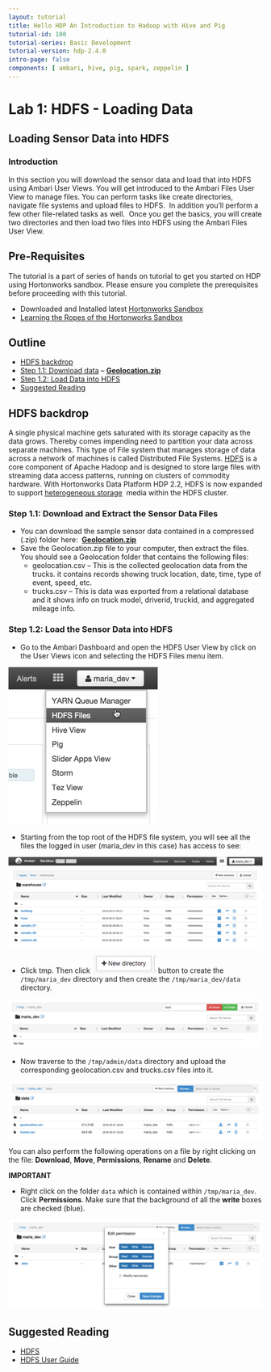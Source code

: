 ```yaml
---
layout: tutorial
title: Hello HDP An Introduction to Hadoop with Hive and Pig
tutorial-id: 100
tutorial-series: Basic Development
tutorial-version: hdp-2.4.0
intro-page: false
components: [ ambari, hive, pig, spark, zeppelin ]
---
```


# Lab 1: HDFS - Loading Data

## Loading Sensor Data into HDFS

### Introduction

In this section you will download the sensor data and load that into HDFS using Ambari User Views. You will get introduced to the Ambari Files User View to manage files. You can perform tasks like create directories, navigate file systems and upload files to HDFS.  In addition you’ll perform a few other file-related tasks as well.  Once you get the basics, you will create two directories and then load two files into HDFS using the Ambari Files User View.

## Pre-Requisites

The tutorial is a part of series of hands on tutorial to get you started on HDP using Hortonworks sandbox. Please ensure you complete the prerequisites before proceeding with this tutorial.

*   Downloaded and Installed latest [Hortonworks Sandbox](http://hortonworks.com/products/hortonworks-sandbox/#install)
*   [Learning the Ropes of the Hortonworks Sandbox](http://hortonworks.com/hadoop-tutorial/learning-the-ropes-of-the-hortonworks-sandbox/)

## Outline

*   [HDFS backdrop](#hdfs-backdrop)
*   [Step 1.1: Download data](#step1.1) – [**Geolocation.zip**](https://app.box.com/HadoopCrashCourseData)
*   [Step 1.2: Load Data into HDFS](#step1.2)
*   [Suggested Reading](#suggested-reading)

## HDFS backdrop <a id="hdfs-backdrop"></a>

A single physical machine gets saturated with its storage capacity as the data grows. Thereby comes impending need to partition your data across separate machines. This type of File system that manages storage of data across a network of machines is called Distributed File Systems. [HDFS](http://hortonworks.com/blog/thinking-about-the-hdfs-vs-other-storage-technologies/) is a core component of Apache Hadoop and is designed to store large files with streaming data access patterns, running on clusters of commodity hardware. With Hortonworks Data Platform HDP 2.2, HDFS is now expanded to support [heterogeneous storage](http://hortonworks.com/blog/heterogeneous-storage-policies-hdp-2-2/)  media within the HDFS cluster.

### Step 1.1: Download and Extract the Sensor Data Files <a id="step1.1"></a>

*   You can download the sample sensor data contained in a compressed (.zip) folder here:  [**Geolocation.zip**](https://app.box.com/HadoopCrashCourseData)
*   Save the Geolocation.zip file to your computer, then extract the files. You should see a Geolocation folder that contains the following files:
    *   geolocation.csv – This is the collected geolocation data from the trucks. it contains records showing truck location, date, time, type of event, speed, etc.
    *   trucks.csv – This is data was exported from a relational database and it shows info on truck model, driverid, truckid, and aggregated mileage info.

### Step 1.2: Load the Sensor Data into HDFS <a id="step1.2"></a>

*   Go to the Ambari Dashboard and open the HDFS User View by click on the User Views icon and selecting the HDFS Files menu item.


![Screen Shot 2015-07-21 at 10.17.21 AM](/assets/hello-hdp/hdfs_files_view_hello_hdp_lab1.png)


*   Starting from the top root of the HDFS file system, you will see all the files the logged in user (maria_dev in this case) has access to see:


![Lab2_2](/assets/hello-hdp/hdfs_files_user_view_maria_dev_hello_hdp.png)


*   Click tmp. Then click  ![Lab2_3](/assets/hello-hdp/Lab2_3.png) button to create the `/tmp/maria_dev` directory and then create the `/tmp/maria_dev/data` directory.


![Screen Shot 2015-07-27 at 9.42.07 PM](/assets/hello-hdp/maria_dev_create_new_dir_data_hello_hdp_lab1.png)


*   Now traverse to the `/tmp/admin/data` directory and upload the corresponding geolocation.csv and trucks.csv files into it.


![Screen Shot 2015-07-27 at 9.43.28 PM](/assets/hello-hdp/uploaded_geolocation_files_data_hello_hdp_lab1.png)


You can also perform the following operations on a file by right clicking on the file: **Download**, **Move**, **Permissions**, **Rename** and **Delete**.

**IMPORTANT**

- Right click on the folder `data` which is contained within `/tmp/maria_dev`. Click **Permissions**. Make sure that the background of all the **write** boxes are checked (blue).


![Lab2_5](/assets/hello-hdp/edit_permissions_data_folder_hello_hdp_lab1.png)


## Suggested Reading <a id="suggested-reading"></a>
- [HDFS](http://hortonworks.com/hadoop/hdfs/)
- [HDFS User Guide](https://hadoop.apache.org/docs/stable/hadoop-project-dist/hadoop-hdfs/HdfsUserGuide.html)
